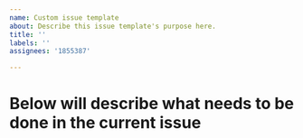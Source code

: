 ```yaml
---
name: Custom issue template
about: Describe this issue template's purpose here.
title: ''
labels: ''
assignees: '1855387'

---
```


# Below will describe what needs to be done in the current issue
